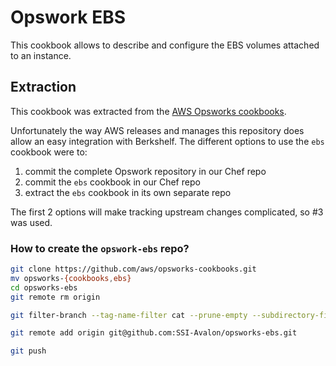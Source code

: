 # Opswork EBS

This cookbook allows to describe and configure the EBS volumes attached to an instance.


## Extraction

This cookbook was extracted from the [AWS Opsworks cookbooks](https://github.com/aws/opsworks-cookbooks).

Unfortunately the way AWS releases and manages this repository does allow an easy integration with Berkshelf.
The different options to use the `ebs` cookbook were to:

 1. commit the complete Opswork repository in our Chef repo
 1. commit the `ebs` cookbook in our Chef repo
 1. extract the `ebs` cookbook in its own separate repo
 
 The first 2 options will make tracking upstream changes complicated, so #3 was used.
 
 ### How to create the `opswork-ebs` repo?
 
 ```bash
 git clone https://github.com/aws/opsworks-cookbooks.git
 mv opsworks-{cookbooks,ebs}
 cd opsworks-ebs
 git remote rm origin
 
 git filter-branch --tag-name-filter cat --prune-empty --subdirectory-filter ebs HEAD
 
 git remote add origin git@github.com:SSI-Avalon/opsworks-ebs.git
 
 git push
 
 ```
